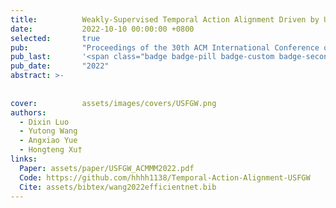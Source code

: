 ```yaml
---
title:          Weakly-Supervised Temporal Action Alignment Driven by Unbalanced Spectral Fused Gromov-Wasserstein Distance
date:           2022-10-10 00:00:00 +0800
selected:       true
pub:            "Proceedings of the 30th ACM International Conference on Multimedia, ACMMM "
pub_last:       '<span class="badge badge-pill badge-custom badge-secondary">Conference</span><span class="badge badge-pill badge-custom badge-warning">Poster</span>'
pub_date:       "2022"
abstract: >-
  
  
cover:          assets/images/covers/USFGW.png
authors:
  - Dixin Luo
  - Yutong Wang
  - Angxiao Yue
  - Hongteng Xu†
links:
  Paper: assets/paper/USFGW_ACMMM2022.pdf
  Code: https://github.com/hhhh1138/Temporal-Action-Alignment-USFGW
  Cite: assets/bibtex/wang2022efficientnet.bib
---
```

